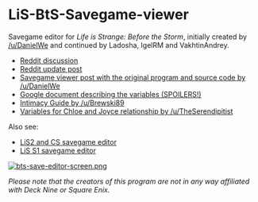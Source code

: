 # LiS-BtS-Savegame-viewer
Savegame editor for *Life is Strange: Before the Storm*, initially created by [/u/DanielWe](https://www.reddit.com/user/DanielWe/) and continued by Ladosha, IgelRM and VakhtinAndrey.

* [Reddit discussion](https://www.reddit.com/r/lifeisstrange/comments/7damrt/bts_e2_bts_savegame_editor/)
* [Reddit update post](https://www.reddit.com/r/lifeisstrange/comments/7gv64u/no_spoilers_bts_savegame_editor_update/)
* [Savegame viewer post with the original program and source code by /u/DanielWe](https://www.reddit.com/r/lifeisstrange/comments/77vvue/bts_e2_tool_to_view_the_contentstates_of_a_bts/)
* [Google document describing the variables (SPOILERS!)](https://docs.google.com/document/d/1aztTQo62SjZfBPMjzhj_WKQ_v0VW4NN_H8_iybgo0UY/edit?usp=sharing)
* [Intimacy Guide by /u/Brewski89](https://www.reddit.com/r/lifeisstrange/comments/79sohc/bts_e2intimacy_guide/)
* [Variables for Chloe and Joyce relationship by /u/TheSerendipitist](https://www.reddit.com/r/lifeisstrange/comments/7k02tm/bts_e2_variable_for_chloe_and_joyce_relationship/)

Also see:
* [LiS2 and CS savegame editor](https://github.com/ladosha/lis2-save-editor)
* [LiS S1 savegame editor](https://github.com/VakhtinAndrey/lis-save-editor)

[![bts-save-editor-screen.png](https://i.postimg.cc/zB2mSNXG/bts-save-editor-screen.png)](https://postimg.cc/xJmFnWzw)

*Please note that the creators of this program are not in any way affiliated with Deck Nine or Square Enix.*
